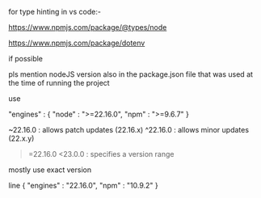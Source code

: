 for type hinting in vs code:-

https://www.npmjs.com/package/@types/node

https://www.npmjs.com/package/dotenv

if possible

pls mention nodeJS version also in the package.json file
that was used at the time of running the project

use

"engines" : {
  "node" : ">=22.16.0",
  "npm" : ">=9.6.7"
}

~22.16.0 : allows patch updates (22.16.x)
^22.16.0 : allows minor updates (22.x.y)
>=22.16.0 <23.0.0 : specifies a version range

mostly use exact version

line {
   "engines" : "22.16.0",
   "npm" : "10.9.2"
}
